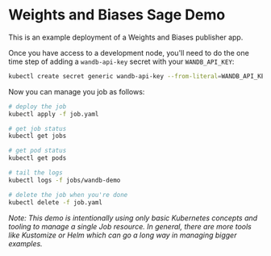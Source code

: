 # Weights and Biases Sage Demo

This is an example deployment of a Weights and Biases publisher app.

Once you have access to a development node, you'll need to do the one time step of adding a `wandb-api-key` secret with your `WANDB_API_KEY`:

```sh
kubectl create secret generic wandb-api-key --from-literal=WANDB_API_KEY=YOURAPIKEY
```

Now you can manage you job as follows:

```sh
# deploy the job
kubectl apply -f job.yaml

# get job status
kubectl get jobs

# get pod status
kubectl get pods

# tail the logs
kubectl logs -f jobs/wandb-demo

# delete the job when you're done
kubectl delete -f job.yaml
```

_Note: This demo is intentionally using only basic Kubernetes concepts and tooling to manage a single Job resource. In general, there are more tools like Kustomize or Helm which can go a long way in managing bigger examples._
